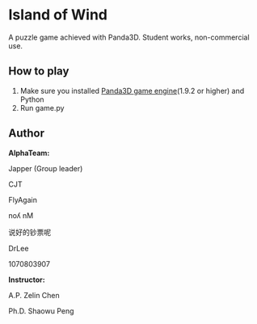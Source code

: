 # Island of Wind
A puzzle game achieved with Panda3D. Student works, non-commercial use.

## How to play
1. Make sure you installed <a href="https://www.panda3d.org/download.php?sdk" target="_blank">Panda3D game engine</a>(1.9.2 or higher) and Python
2. Run game.py

## Author
**AlphaTeam:**

Japper (Group leader)

CJT

FlyAgain

noʎ nM

说好的钞票呢

<a herf="https://github.com/chikuiLee" target="_blank">DrLee</a>

1070803907


**Instructor:**

A.P.  Zelin Chen

Ph.D. Shaowu Peng
